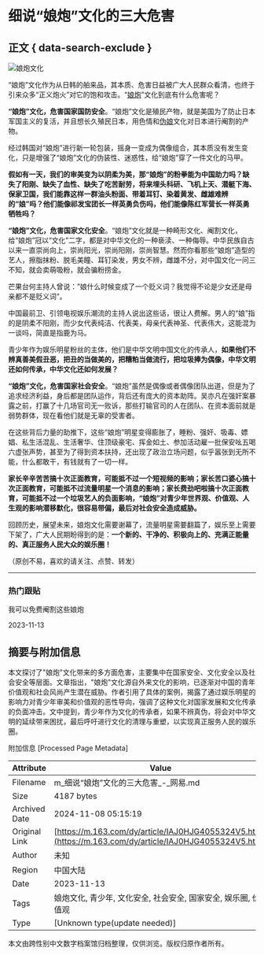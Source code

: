 # 细说“娘炮”文化的三大危害

## 正文 { data-search-exclude }


![娘炮文化](https://nimg.ws.126.net/?url=https%3A%2F%2Fstatic.ws.126.net%2Ff2e%2Fwap%2Fcommon%2Fimages%2Fweixinfixed1200low.jpg&thumbnail=750x2147483647&quality=75&type=jpg)

“娘炮”文化作为从日韩的舶来品，其本质、危害日益被广大人民群众看清，也终于引来众多“正义炮火”对它的饱和攻击。“[娘炮](https://news.163.com/news/search?keyword=%E5%A8%98%E7%82%AE)”文化到底有什么危害呢？

**“娘炮”文化，危害国家国防安全**。“娘炮”文化是殖民产物，就是美国为了防止日本军国主义的复活，并且想长久殖民日本，用色情和[伪娘](https://news.163.com/news/search?keyword=%E4%BC%AA%E5%A8%98)文化对日本进行阉割的产物。

经过韩国对“娘炮”进行新一轮包装，摇身一变成为偶像组合，其本质没有发生变化，只是增强了“娘炮”文化的伪装性、迷惑性，给“娘炮”穿了一件文化的马甲。

**假如有一天，我们的审美变为以阴柔为美，那“娘炮”的粉拳能为中国助力吗？缺失了阳刚、缺失了血性、缺失了吃苦耐劳，将来埋头科研、飞机上天、潜艇下海、保家卫国，我们能靠这样一群油头粉面、带着耳钉、染着黄发、雌雄难辨的“娘”吗？他们能像祁发宝团长一样英勇负伤吗，他们能像陈红军营长一样英勇牺牲吗？**

**“娘炮”文化，危害国家文化安全**。“娘炮”文化就是一种畸形文化、阉割文化，给“娘炮”冠以“文化”二字，都是对中华文化的一种亵渎、一种侮辱。中华民族自古以来一直崇尚向上，崇尚阳光，崇尚阳刚，崇尚智慧。然而你看那些“娘炮”造型的艺人，擦脂抹粉、脱毛美瞳、耳钉染发，男女不辨，雌雄不分，对中国文化一问三不知，就会卖萌吸粉，就会骗粉捞金。

芒果台何主持人曾说：”娘什么时候变成了一个贬义词？我觉得不论是少女还是母亲都不是贬义词”。

中国最前卫、引领电视娱乐潮流的主持人说出这些话，很让人费解。男人的“娘”指的是阴柔不阳刚，而少女代表纯洁、代表美，母亲代表神圣、代表伟大，这能混为一谈吗，简直是指鹿为马。

青少年作为娱乐明星粉丝的主体，他们是中华文明中国文化的传承人，**如果他们不辨真善美假丑恶，把丑的当做美的，把糟粕当做流行，把垃圾捧为偶像，中华文明还如何传承，中华文化还如何发展？**

**“娘炮”文化，危害国家社会安全**。“娘炮”虽然是偶像或者偶像团队出道，但是为了追求经济利益，身后都是团队运作，背后还有庞大的资本助阵。吴亦凡在强奸案暴露之前，打赢了十几场官司无一败诉，那些打输官司的人在团队、在资本面前就是弱势群体，现在看他们就是无辜的受害者。

在这些背后力量的助推下，这些“娘炮”明星变得膨胀了，睡粉、强奸、吸毒、嫖娼、私生活混乱、生活奢华、住顶级豪宅、挥金如土、参加活动雇一批保安吆五喝六虚张声势，甚至为了得到资本扶持，还出现了政治立场问题，似乎嚣张到无所不能，什么都敢干，有钱就有了一切一样。

**家长辛辛苦苦搞十次正面教育，可能抵不过一个短视频的影响；家长苦口婆心搞十次正面教育，可能抵不过流量明星一个消息的影响；家长费劲吧啦搞十次正面教育，可能抵不过一个垃圾艺人的负面影响，“娘炮”对青少年世界观、价值观、人生观的影响潜移默化，很容易带偏，最后对社会安全造成威胁。**

回顾历史，展望未来，娘炮文化需要谢幕了，流量明星需要翻篇了，娱乐至上需要下架了，广大人民期盼得到的是：**一个新的、干净的、积极向上的、充满正能量的、真正服务人民大众的娱乐圈！**

（原创不易，喜欢的请关注、点赞、转发）

---

### 热门跟贴

我可以免费阉割这些娘炮

2023-11-13

## 摘要与附加信息

<!-- tcd_abstract -->
本文探讨了"娘炮"文化带来的多方面危害，主要集中在国家安全、文化安全以及社会安全等层面。文章指出，"娘炮"文化源自外来文化的影响，已逐渐对中国的青年价值观和社会风尚产生潜在威胁。作者引用了具体的案例，揭露了通过娱乐明星的影响力对青少年审美和价值观的恶性导向，强调了这种文化对国家发展和文化传承的负面冲击。文中提到，青少年作为文化的传承者，如果不辨真伪，将会对中华文明的延续带来困扰，最后呼吁进行文化的清理与重塑，以实现真正服务人民的娱乐圈。
<!-- tcd_abstract_end -->

附加信息 [Processed Page Metadata]

| Attribute       | Value                                  |
|-----------------|----------------------------------------|
| Filename        | m_细说“娘炮”文化的三大危害_-_网易.md                             |
| Size            | 4187 bytes                           |
| Archived Date   | 2024-11-08 05:15:19                             |
| Original Link   | [https://m.163.com/dy/article/IAJ0HJG4055324V5.html](https://m.163.com/dy/article/IAJ0HJG4055324V5.html)                       |
| Author          | 未知                               |
| Region          | 中国大陆                               |
| Date            | 2023-11-13                                 |
| Tags            | 娘炮文化, 青少年, 文化安全, 社会安全, 国家安全, 娱乐圈, 价值观                                 |
| Type            | [Unknown type(update needed)]                                 |
<!-- tcd_table_end -->

本文由跨性别中文数字档案馆归档整理，仅供浏览。版权归原作者所有。
